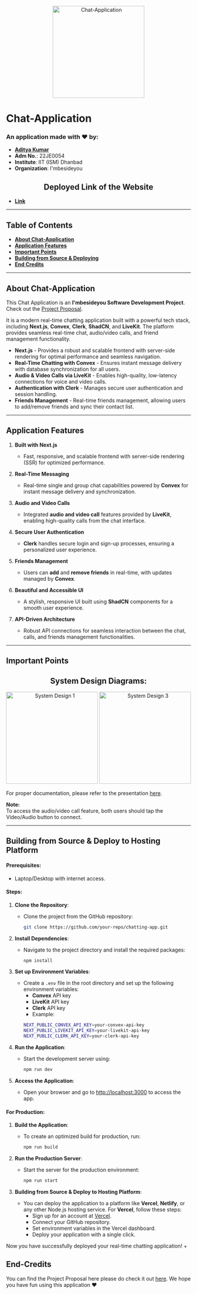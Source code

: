 <p align="center">
  <img alt="Chat-Application" src="https://drive.google.com/uc?export=view&id=1zErFJRQjIuCKZsra3h_G6IzzR2seFzwt" height="250px">
</p>

# Chat-Application

### An application made with ❤️ by:
- **[Aditya Kumar](https://github.com/ak79036)**
- **Adm No.**: 22JE0054  
- **Institute**: IIT (ISM) Dhanbad  
- **Organization**: I'mbesideyou

<h2 align="center">Deployed Link of the Website</h2>

- **[Link](https://chat-application-aditiya.vercel.app)**

---

## Table of Contents
- **[About Chat-Application](#about-chat-application)**
- **[Application Features](#application-features)**
- **[Important Points](#important-points)**
- **[Building from Source & Deploying](#building-from-source--deploying)**
- **[End Credits](#end-credits)**

---

## About Chat-Application

This Chat Application is an **I'mbesideyou Software Development Project**. Check out the [Project Proposal](https://drive.google.com/file/d/1ucovUTp1L8dsihDBzjQsdaEw1C1QizcQ/view?usp=sharing).

It is a modern real-time chatting application built with a powerful tech stack, including **Next.js**, **Convex**, **Clerk**, **ShadCN**, and **LiveKit**. The platform provides seamless real-time chat, audio/video calls, and friend management functionality.

- **Next.js** - Provides a robust and scalable frontend with server-side rendering for optimal performance and seamless navigation.
- **Real-Time Chatting with Convex** - Ensures instant message delivery with database synchronization for all users.
- **Audio & Video Calls via LiveKit** - Enables high-quality, low-latency connections for voice and video calls.
- **Authentication with Clerk** - Manages secure user authentication and session handling.
- **Friends Management** - Real-time friends management, allowing users to add/remove friends and sync their contact list.

---

## Application Features

1. **Built with Next.js**  
   - Fast, responsive, and scalable frontend with server-side rendering (SSR) for optimized performance.

2. **Real-Time Messaging**  
   - Real-time single and group chat capabilities powered by **Convex** for instant message delivery and synchronization.

3. **Audio and Video Calls**  
   - Integrated **audio and video call** features provided by **LiveKit**, enabling high-quality calls from the chat interface.

4. **Secure User Authentication**  
   - **Clerk** handles secure login and sign-up processes, ensuring a personalized user experience.

5. **Friends Management**  
   - Users can **add** and **remove friends** in real-time, with updates managed by **Convex**.

6. **Beautiful and Accessible UI**  
   - A stylish, responsive UI built using **ShadCN** components for a smooth user experience.

7. **API-Driven Architecture**  
   - Robust API connections for seamless interaction between the chat, calls, and friends management functionalities.

---

## Important Points

<h2 align="center">System Design Diagrams:</h2>

<p align="center">
  <img alt="System Design 1" src="https://drive.google.com/uc?export=view&id=1tlwmPvJpgRAsUw6Ktrl_-6HdVAaieNAn" height="250px">
  <img alt="System Design 3" src="https://drive.google.com/uc?export=view&id=1SzpNwcwxSnyyENiwqspoI11pvaC-cn-A" height="250px">
</p>

For proper documentation, please refer to the presentation [here](https://drive.google.com/file/d/1ucovUTp1L8dsihDBzjQsdaEw1C1QizcQ/view?usp=sharing).

**Note:**  
To access the audio/video call feature, both users should tap the Video/Audio button to connect.

---
## Building from Source & Deploy to Hosting Platform

#### Prerequisites:
* Laptop/Desktop with internet access.

#### Steps:

1. **Clone the Repository**:
   - Clone the project from the GitHub repository:
     ```bash
     git clone https://github.com/your-repo/chatting-app.git
     ```

2. **Install Dependencies**:
   - Navigate to the project directory and install the required packages:
     ```bash
     npm install
     ```

3. **Set up Environment Variables**:
   - Create a `.env` file in the root directory and set up the following environment variables:
     - **Convex** API key
     - **LiveKit** API key
     - **Clerk** API key
     - Example:
     ```bash
     NEXT_PUBLIC_CONVEX_API_KEY=your-convex-api-key
     NEXT_PUBLIC_LIVEKIT_API_KEY=your-livekit-api-key
     NEXT_PUBLIC_CLERK_API_KEY=your-clerk-api-key
     ```

4. **Run the Application**:
   - Start the development server using:
     ```bash
     npm run dev
     ```

5. **Access the Application**:
   - Open your browser and go to [http://localhost:3000](http://localhost:3000) to access the app.

#### For Production:

1. **Build the Application**:
   - To create an optimized build for production, run:
     ```bash
     npm run build
     ```

2. **Run the Production Server**:
   - Start the server for the production environment:
     ```bash
     npm run start
     ```

3. **Building from Source & Deploy to Hosting Platform**:
   - You can deploy the application to a platform like **Vercel**, **Netlify**, or any other Node.js hosting service. For **Vercel**, follow these steps:
     - Sign up for an account at [Vercel](https://vercel.com/).
     - Connect your GitHub repository.
     - Set environment variables in the Vercel dashboard.
     - Deploy your application with a single click.

Now you have successfully deployed your real-time chatting application!
+





## End-Credits
You can find the Project Proposal here please do check it out [here](https://drive.google.com/file/d/1ucovUTp1L8dsihDBzjQsdaEw1C1QizcQ/view?usp=sharing).
We hope you have fun using this application ❤️